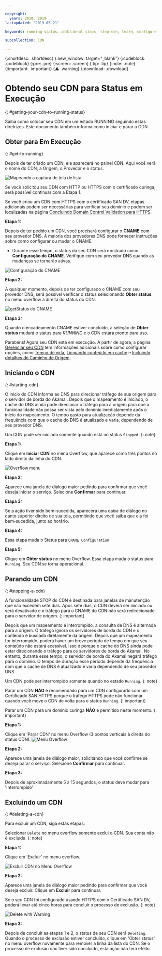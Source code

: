 ```yaml
---

copyright:
  years: 2018, 2019
lastupdated: "2019-05-21"

keywords: running status, additional steps, stop cdn, learn, configure cname, delete cdn, start cdn

subcollection: CDN

---
```


{:shortdesc: .shortdesc}
{:new_window: target="_blank"}
{:codeblock: .codeblock}
{:pre: .pre}
{:screen: .screen}
{:tip: .tip}
{:note: .note}
{:important: .important}
{:warning: .warning}
{:download: .download}

# Obtendo seu CDN para Status em Execução
{: #getting-your-cdn-to-running-status}

Saiba como colocar seu CDN em um estado RUNNING seguindo estas diretrizes. Este documento também
informa como iniciar e parar o CDN.

## Obter para Em Execução
{: #get-to-running}

Depois de ter criado um CDN, ele aparecerá no painel CDN. Aqui você verá o nome do CDN, a Origem, o Provedor e o status.  

 ![Mapeando a captura de tela de lista](images/mapping-list.png)


Se você solicitou seu CDN com HTTP ou HTTPS com o certificado curinga, será possível continuar
com a Etapa 1.

Se você criou um CDN com HTTPS com o certificado SAN DV, etapas adicionais podem ser necessárias
para verificar seu domínio e podem ser localizadas na página
[Concluindo Domain Control Validation para HTTPS](/docs/infrastructure/CDN?topic=CDN-completing-domain-control-validation-for-https-with-dv-san#completing-domain-control-validation-for-https).

**Etapa 1:**

Depois de ter pedido um CDN, você precisará configurar o **CNAME** com seu provedor DNS. A maioria dos provedores DNS pode fornecer instruções sobre como configurar ou mudar o CNAME.

   * Durante esse tempo, o status do seu CDN será mostrado como **Configuração do CNAME**. Verifique com seu provedor DNS quando as mudanças se tornarão ativas.

   ![Configuração do CNAME](images/cname-config.png)  

**Etapa 2:**

A qualquer momento, depois de ter configurado o CNAME com seu provedor DNS, será possível verificar o status selecionando **Obter status** no menu overflow à direita do status do CDN.

  ![getStatus do CNAME](images/cname-getstatus.png)  

**Etapa 3:**

Quando o encadeamento CNAME estiver concluído, a seleção de **Obter status**
mudará o status para *RUNNING* e o CDN estará pronto para uso.

Parabéns! Agora seu CDN está em execução. A partir de agora, a página
[Gerenciar seu CDN](/docs/infrastructure/CDN?topic=CDN-manage-your-cdn#manage-your-cdn) tem informações adicionais sobre como
configurar opções, como [Tempo de
vida](docs/infrastructure/CDN?topic=CDN-manage-your-cdn#setting-content-caching-time-using-time-to-live-), [Limpando conteúdo em cache](/docs/infrastructure/CDN?topic=CDN-manage-your-cdn#purging-cached-content) e
[Incluindo detalhes do Caminho de Origem](/docs/infrastructure/CDN?topic=CDN-manage-your-cdn#adding-origin-path-details).

## Iniciando o CDN
{: #starting-cdn}

O início do CDN informa ao DNS para direcionar tráfego de sua origem para o servidor de borda do Akamai. Depois que o mapeamento é iniciado, o cache do DNS ainda pode direcionar o tráfego para a origem para que a funcionalidade não possa ser vista pelo domínio imediatamente após o início do mapeamento. O tempo gasto para atualização depende da frequência com que o cache do DNS é atualizado e varia, dependendo de seu provedor DNS.

Um CDN pode ser iniciado somente quando está no status `Stopped`.
{: note}

**Etapa 1:**

Clique em **Iniciar CDN** no menu Overflow, que aparece como três pontos no lado direito da linha do CDN.

  ![Overflow menu](images/start_cdn.png)

**Etapa 2:**

Aparece uma janela de diálogo maior pedindo para confirmar que você deseja iniciar o serviço. Selecione **Confirmar** para continuar.

**Etapa 3:**

Se a ação tiver sido bem-sucedida, aparecerá uma caixa de diálogo no canto superior direito de sua tela, permitindo que você saiba que ela foi bem-sucedida, junto ao horário.

**Etapa 4:**

Essa etapa muda o Status para `CNAME Configuration`

**Etapa 5:**

Clique em **Obter status** no menu Overflow. Essa etapa muda o status para `Running`. Seu CDN se torna operacional.

## Parando um CDN
{: #stopping-a-cdn}

A funcionalidade STOP do CDN é destinada para janelas de manutenção que não excedem sete dias. Após sete dias, o CDN deverá ser iniciado ou será desativado e o tráfego para o CNAME do CDN não será redirecionado para o servidor de origem.
{: important}

Depois que um mapeamento é interrompido, a consulta de DNS é alternada para a origem. O tráfego ignora os servidores de borda do CDN e o conteúdo é buscado diretamente da origem. Depois que um mapeamento for interrompido, poderá haver um breve período de tempo em que seu conteúdo não estará acessível. Isso é porque o cache do DNS ainda pode estar direcionando o tráfego para os servidores de borda do Akamai. No entanto, durante esse tempo, o servidor de borda do Akamai negará tráfego para o domínio. O tempo de duração esse período depende da frequência com que o cache de DNS é atualizado e varia dependendo de seu provedor DNS.

Um CDN pode ser interrompido somente quando no estado `Running`.
{: note}

Parar um CDN **NÃO** é recomendado para um CDN configurado com um Certificado SAN HTTPS porque o tráfego HTTPS pode não funcionar quando você move o CDN de volta para o status `Running`.
{: important}

Parar um CDN para um domínio curinga **NÃO** é permitido neste momento.
{: important}

**Etapa 1:**

Clique em 'Parar CDN' no menu Overflow (3 pontos verticais à direita do status CDN).
![Menu Overflow](images/stop_cdn.png)

**Etapa 2:**

Aparece uma janela de diálogo maior, solicitando que você confirme se deseja parar o serviço. Selecione **Confirmar** para continuar.

**Etapa 3:**

Depois de aproximadamente 5 a 15 segundos, o status deve mudar para 'Interrompido'

## Excluindo um CDN
{: #deleting-a-cdn}

Para excluir um CDN, siga estas etapas:

Selecionar `Delete` no menu overflow somente exclui o CDN. Sua conta não é excluída.
{: note}

**Etapa 1:**

Clique em 'Excluir' no menu overflow.

 ![Excluir CDN no Menu Overflow](images/delete_cdn.png)

**Etapa 2:**

Aparece uma janela de diálogo maior pedindo para confirmar que você deseja excluir. Clique em **Excluir**
para continuar.

Se o seu CDN foi configurado usando HTTPS com o Certificado SAN DV, poderá levar até cinco horas para concluir o processo de exclusão.
{: note}

  ![Delete with Warning](images/delete-with-warning.png)

**Etapa 3:**

Depois de concluir as etapas 1 e 2, o status de seu CDN será `Deleting`. Quando o processo de exclusão estiver concluído, clique em 'Obter status' no menu overflow novamente para remover a linha da lista do CDN. Se o processo de exclusão não tiver sido concluído, esta ação não terá efeito.

